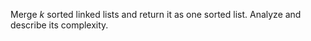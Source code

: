 Merge *k* sorted linked lists and return it as one sorted list. Analyze and describe its complexity.